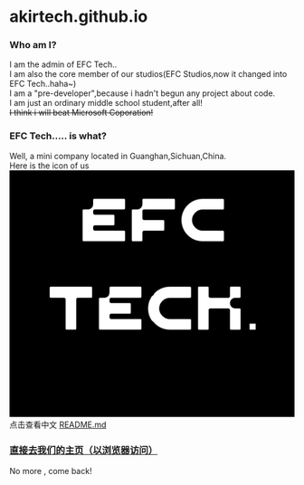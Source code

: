 # akirtech.github.io
### Who am I?
I am the admin of EFC Tech..  
I am also the core member of our studios(EFC Studios,now it changed into EFC Tech..haha~)  
I am a "pre-developer",because i hadn't begun any project about code.  
I am just an ordinary middle school student,after all!  
~~I think i will beat Microsoft Coporation!~~
  
### EFC Tech..... is what?
Well, a mini company located in Guanghan,Sichuan,China.  
Here is the icon of us  
[![This is our icon.](/assets/EFC_TECH..png "Click to view a bigger one.")](https://mcmjun.github.io/assets/EFC_TECH..png)    
点击查看中文 [README.md](https://github.com/MCMjun/mcmjun.github.io/blob/main/README_zh.md)

### [直接去我们的主页（以浏览器访问）](https://mcmjun.github.io/index.html)  
No more , come back!

